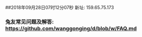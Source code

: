 ##2018年09月28日07时12分07秒 新址: 159.65.75.173
### 兔友常见问题及解答: https://github.com/wanggonging/d/blob/w/FAQ.md
